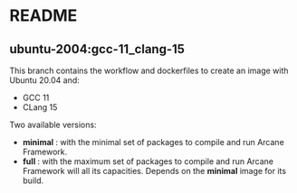 # README
## ubuntu-2004:gcc-11_clang-15

This branch contains the workflow and dockerfiles to create an
image with Ubuntu 20.04 and:
- GCC 11
- CLang 15

Two available versions:
- **minimal** : with the minimal set of packages to compile and 
  run Arcane Framework.
- **full** : with the maximum set of packages to compile and run
  Arcane Framework will all its capacities. Depends on the
  **minimal** image for its build.
